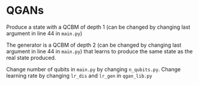 # QGANs

Produce a state with a QCBM of depth 1 (can be changed by changing last argument in line 44 in `main.py`)

The generator is a QCBM of depth 2 (can be changed by changing last argument in line 44 in `main.py`) that learns to produce the same state as the real state produced.

Change number of qubits in `main.py` by changing `n_qubits.py`.
Change learning rate by changing `lr_dis` and `lr_gen` in `qgan_lib.py`
